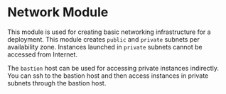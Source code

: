 # Network Module

This module is used for creating basic networking infrastructure for a deployment.
This module creates `public` and `private` subnets per availability zone.
Instances launched in `private` subnets cannot be accessed from Internet.

The `bastion` host can be used for accessing private instances indirectly.
You can ssh to the bastion host and then access instances in private subnets through the bastion host.
